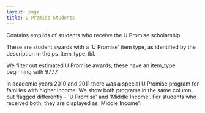 ```yaml
---
layout: page
title: U Promise Students
---
```


Contains emplids of students who receive the U Promise scholarship

These are student awards with a 'U Promise' item type, as identified
by the description in the ps_item_type_tbl.

We filter out estimated U Promise awards; these have an item_type
beginning with 9777.

In academic years 2010 and 2011 there was a special U Promise program
for families with higher income. We show both programs in the same column,
but flagged differently - 'U Promise' and 'Middle Income'. For students
who received both, they are displayed as 'Middle Income'.
